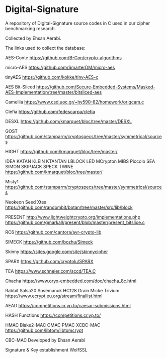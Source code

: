 # Digital-Signature

A repository of Digital-Signature source codes in C used in our cipher benchmarking research. 

Collected by Ehsan Aerabi.

The links used to collect the database:

AES-Conte https://github.com/B-Con/crypto-algorithms

micro-AES https://github.com/SmarterDM/micro-aes

tinyAES https://github.com/kokke/tiny-AES-c

AES Bit-Sliced https://github.com/Secure-Embedded-Systems/Masked-AES-Implementation/tree/master/bitsliced-aes

Camellia https://www.csd.uoc.gr/~hy590-82/homework/origcam.c

Clefia https://github.com/fedescarpa/clefia

DESXL https://github.com/kmarquet/bloc/tree/master/DESXL

GOST https://github.com/stamparm/cryptospecs/tree/master/symmetrical/sources

HIGHT https://github.com/kmarquet/bloc/tree/master/

IDEA KATAN KLEIN KTANTAN LBLOCK LED MCrypton MIBS Piccolo SEA SIMON SKIPJACK SPECK TWINE https://github.com/kmarquet/bloc/tree/master/

Misty1 https://github.com/stamparm/cryptospecs/tree/master/symmetrical/sources

Neokeon Seed Xtea https://github.com/randombit/botan/tree/master/src/lib/block

PRESENT http://www.lightweightcrypto.org/implementations.php https://github.com/gmarkall/present/blob/master/present_bitslice.c

RC6 https://github.com/cantora/avr-crypto-lib

SIMECK https://github.com/bozhu/Simeck

Skinny https://sites.google.com/site/skinnycipher

SPARX https://github.com/cryptolu/SPARX

TEA https://www.schneier.com/sccd/TEA.C

Chacha https://www.oryx-embedded.com/doc/chacha_8c.html

Rabbit Salsa20 Sosemanuk HC128 Grain Micke Trivium https://www.ecrypt.eu.org/stream/finallist.html

AEAD https://competitions.cr.yp.to/caesar-submissions.html

HASH Functions https://competitions.cr.yp.to/

HMAC Blake2-MAC OMAC PMAC XCBC-MAC https://github.com/libtom/libtomcrypt

CBC-MAC Developed by Ehsan Aerabi

Signature & Key establishment WolfSSL
